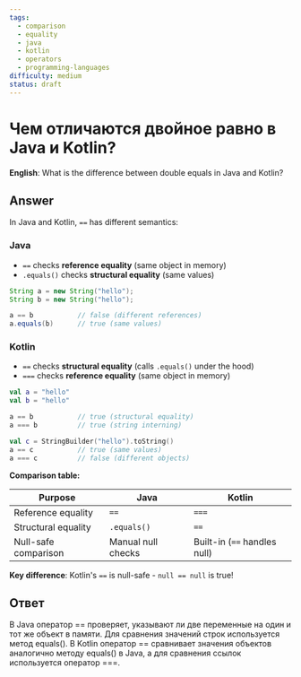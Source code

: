 ```yaml
---
tags:
  - comparison
  - equality
  - java
  - kotlin
  - operators
  - programming-languages
difficulty: medium
status: draft
---
```


# Чем отличаются двойное равно в Java и Kotlin?

**English**: What is the difference between double equals in Java and Kotlin?

## Answer

In Java and Kotlin, `==` has different semantics:

### Java

- `==` checks **reference equality** (same object in memory)
- `.equals()` checks **structural equality** (same values)

```java
String a = new String("hello");
String b = new String("hello");

a == b           // false (different references)
a.equals(b)      // true (same values)
```

### Kotlin

- `==` checks **structural equality** (calls `.equals()` under the hood)
- `===` checks **reference equality** (same object in memory)

```kotlin
val a = "hello"
val b = "hello"

a == b           // true (structural equality)
a === b          // true (string interning)

val c = StringBuilder("hello").toString()
a == c           // true (same values)
a === c          // false (different objects)
```

**Comparison table:**

| Purpose | Java | Kotlin |
|---------|------|--------|
| Reference equality | `==` | `===` |
| Structural equality | `.equals()` | `==` |
| Null-safe comparison | Manual null checks | Built-in (`==` handles null) |

**Key difference**: Kotlin's `==` is null-safe - `null == null` is true!

## Ответ

В Java оператор == проверяет, указывают ли две переменные на один и тот же объект в памяти. Для сравнения значений строк используется метод equals(). В Kotlin оператор == сравнивает значения объектов аналогично методу equals() в Java, а для сравнения ссылок используется оператор ===.

